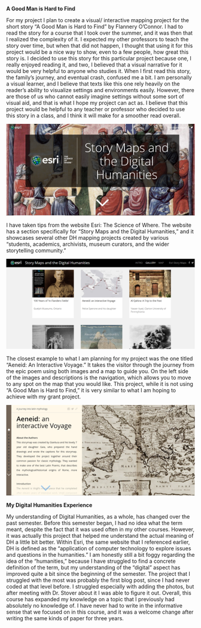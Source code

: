 **A Good Man is Hard to Find**

For my project I plan to create a visual/ interactive mapping project for the short story “A Good Man is Hard to Find” by Flannery O’Connor. I had to read the story for a course that I took over the summer, and it was then that I realized the complexity of it. I expected my other professors to teach the story over time, but when that did not happen, I thought that using it for this project would be a nice way to show, even to a few people, how great this story is.
I decided to use this story for this particular project because one, I really enjoyed reading it, and two, I believed that a visual narrative for it would be very helpful to anyone who studies it. When I first read this story, the family’s journey, and eventual crash, confused me a bit. I am personally a visual learner, and I believe that texts like this one rely heavily on the reader’s ability to visualize settings and environments easily. However, there are those of us who cannot easily imagine settings without some sort of visual aid, and that is what I hope my project can act as. I believe that this project would be helpful to any teacher or professor who decided to use this story in a class, and I think it will make for a smoother read overall.
 
![Image of Esri Homepage](https://github.com/JaelinWashington/Jaelin-Washington/blob/main/images/Screenshot%20(42).png)

I have taken tips from the website Esri: The Science of Where. The website has a section specifically for “Story Maps and the Digital Humanities,” and it showcases several other DH mapping projects created by various “students, academics, archivists, museum curators, and the wider storytelling community.” 

![Image of DH projects on Esri](https://github.com/JaelinWashington/Jaelin-Washington/blob/main/images/Screenshot%20(44).png)

The closest example to what I am planning for my project was the one titled “Aeneid: An Interactive Voyage.” It takes the visitor through the journey from the epic poem using both images and a map to guide you. On the left side of the images and descriptions is the navigation, which allows you to move to any spot on the map that you would like. This project, while it is not using “A Good Man is Hard to Find,” it is very similar to what I am hoping to achieve with my grant project. 

![Image of Map](https://github.com/JaelinWashington/Jaelin-Washington/blob/main/images/Screenshot%20(41).png)


**My Digital Humanities Experience**

My understanding of Digital Humanities, as a whole, has changed over the past semester. Before this semester began, I had no idea what the term meant, despite the fact that it was used often in my other courses. However, it was actually this project that helped me understand the actual meaning of DH a little bit better. Within Esri, the same website that I referenced earlier, DH is defined as the “application of computer technology to explore issues and questions in the humanities.” I am honestly still a bit foggy regarding the idea of the “humanities,” because I have struggled to find a concrete definition of the term, but my understanding of the “digital” aspect has improved quite a bit since the beginning of the semester. 
The project that I struggled with the most was probably the first blog post, since I had never coded at that level before. I struggled especially with adding the photos, but after meeting with Dr. Stover about it I was able to figure it out. Overall, this course has expanded my knowledge on a topic that I previously had absolutely no knowledge of. I have never had to write in the informative sense that we focused on in this course, and it was a welcome change after writing the same kinds of paper for three years. 
